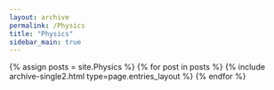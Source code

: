 ```yaml
---
layout: archive
permalink: /Physics
title: "Physics"
sidebar_main: true
---
```


{% assign posts = site.Physics %}
{% for post in posts %} {% include archive-single2.html type=page.entries_layout %} {% endfor %}
